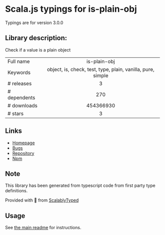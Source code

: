 
# Scala.js typings for is-plain-obj

Typings are for version 3.0.0

## Library description:
Check if a value is a plain object

|                    |                 |
| ------------------ | :-------------: |
| Full name          | is-plain-obj |
| Keywords           | object, is, check, test, type, plain, vanilla, pure, simple |
| # releases         | 3 |
| # dependents       | 270 |
| # downloads        | 454366930 |
| # stars            | 3 |

## Links
- [Homepage](https://github.com/sindresorhus/is-plain-obj#readme)
- [Bugs](https://github.com/sindresorhus/is-plain-obj/issues)
- [Repository](https://github.com/sindresorhus/is-plain-obj)
- [Npm](https://www.npmjs.com/package/is-plain-obj)
    


## Note
This library has been generated from typescript code from first party type definitions.

Provided with :purple_heart: from [ScalablyTyped](https://github.com/oyvindberg/ScalablyTyped)

## Usage
See [the main readme](../../readme.md) for instructions.


